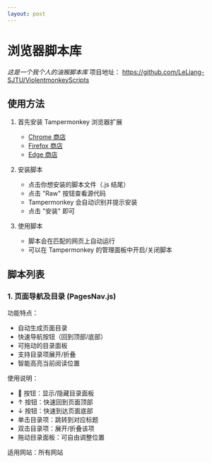 ```yaml
---
layout: post
---
```


# 浏览器脚本库

*这是一个我个人的油猴脚本库*
项目地址： https://github.com/LeLiang-SJTU/ViolentmonkeyScripts

## 使用方法

1. 首先安装 Tampermonkey 浏览器扩展
   - [Chrome 商店](https://chrome.google.com/webstore/detail/tampermonkey/dhdgffkkebhmkfjojejmpbldmpobfkfo)
   - [Firefox 商店](https://addons.mozilla.org/en-US/firefox/addon/tampermonkey/)
   - [Edge 商店](https://microsoftedge.microsoft.com/addons/detail/tampermonkey/iikmkjmpaadaobahmlepeloendndfphd)

2. 安装脚本
   - 点击你想安装的脚本文件（.js 结尾）
   - 点击 "Raw" 按钮查看源代码
   - Tampermonkey 会自动识别并提示安装
   - 点击 "安装" 即可

3. 使用脚本
   - 脚本会在匹配的网页上自动运行
   - 可以在 Tampermonkey 的管理面板中开启/关闭脚本

## 脚本列表

### 1. 页面导航及目录 (PagesNav.js)

功能特点：
- 自动生成页面目录
- 快速导航按钮（回到顶部/底部）
- 可拖动的目录面板
- 支持目录项展开/折叠
- 智能高亮当前阅读位置

使用说明：
- 📖 按钮：显示/隐藏目录面板
- ↑ 按钮：快速回到页面顶部
- ↓ 按钮：快速到达页面底部
- 单击目录项：跳转到对应标题
- 双击目录项：展开/折叠该项
- 拖动目录面板：可自由调整位置

适用网站：所有网站